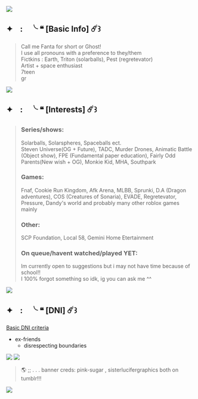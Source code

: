 
![](https://64.media.tumblr.com/29d927bf431badc3aa1fe437c3bc0727/db26be39848f24fa-87/s2048x3072/06df3231877a2e9b2a7db7636840645724ee559d.pnj)
## ✦ㅤ:ㅤ╰ ❝ [Basic Info] ☄️꒱
> Call me Fanta for short or Ghost!              
> I use all pronouns with a preference to they/them                     
> Fictkins : Earth, Triton (solarballs), Pest (regretevator)           
> Artist + space enthusiast       
> 7teen          
> gr

![](https://64.media.tumblr.com/e86607f100caa7c245bcd889f061b06f/db26be39848f24fa-de/s2048x3072/66c10030bbf5ee6a52e5044b709b3603d008289e.pnj)

## ✦ㅤ:ㅤ╰ ❝ [Interests] ☄️꒱
> ### Series/shows:             
> Solarballs, Solarspheres, Spaceballs ect.                                            
> Steven Universe(OG + Future), TADC, Murder Drones, Animatic Battle (Object show), FPE (Fundamental paper education), Fairly Odd Parents(New wish + OG), Monkie Kid, MHA, Southpark
> ### Games:
> Fnaf, Cookie Run Kingdom, Afk Arena, MLBB, Sprunki, D.A (Dragon adventures), COS (Creatures of Sonaria), EVADE, Regretevator, Pressure, Dandy's world and probably many other roblox games mainly
> ### Other:                 
> SCP Foundation, Local 58, Gemini Home Etertainment                                       
> ### On queue/havent watched/played YET:                       
> Im currently open to suggestions but i may not have time because of school!!                      
> I 100% forgot something so idk, ig you can ask me ^^              
                    
![](https://64.media.tumblr.com/e86607f100caa7c245bcd889f061b06f/db26be39848f24fa-de/s2048x3072/66c10030bbf5ee6a52e5044b709b3603d008289e.pnj)            

## ✦ㅤ:ㅤ╰ ❝ [DNI] ☄️꒱
[Basic DNI criteria](https://basic-dni.crd.co/)                         
 - ex-friends                              
   - disrespecting boundaries  

![](https://64.media.tumblr.com/29d927bf431badc3aa1fe437c3bc0727/db26be39848f24fa-87/s2048x3072/06df3231877a2e9b2a7db7636840645724ee559d.pnj)
![](https://64.media.tumblr.com/fdf432d212276c520b2f30c6bbcd105d/6d657ac106c6061d-00/s1280x1920/c23a18207139294ae95167a5982fe48a62531e47.gifv)
> 🌎 ;; . . . banner creds: pink-sugar , sisterlucifergraphics both on tumblr!!!
                   
 ![](https://komarev.com/ghpvc/?username=JealousCupid&style=for-the-badge&label=POOKIES&abbreviated=true)


